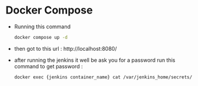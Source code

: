 # Docker Compose

- Running this command
  ```sh
  docker compose up -d
  ```
- then got to this url : http://localhost:8080/
  
- after running the jenkins it well be ask you for a password
  run this command to get password :
  ```sh
  docker exec {jenkins container_name} cat /var/jenkins_home/secrets/initialAdminPassword
  ```
